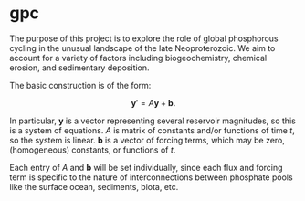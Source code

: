 # gpc

The purpose of this project is to explore the role of global phosphorous cycling in the unusual landscape of the late Neoproterozoic. We aim to account for a variety of factors including biogeochemistry, chemical erosion, and sedimentary deposition.

The basic construction is of the form:

$$\mathbf{y}' = A\mathbf{y} + \mathbf{b}.$$

In particular, $\mathbf{y}$ is a vector representing several reservoir magnitudes, so this is a system of equations. $A$ is matrix of constants and/or functions of time $t$, so the system is linear. $\mathbf{b}$ is a vector of forcing terms, which may be zero, (homogeneous) constants, or functions of $t$.

Each entry of $A$ and $\mathbf{b}$ will be set individually, since each flux and forcing term is specific to the nature of interconnections between phosphate pools like the surface ocean, sediments, biota, etc.
